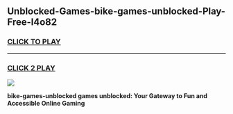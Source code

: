 
## Unblocked-Games-bike-games-unblocked-Play-Free-l4o82
<h3>
<a href="https://premium76.site?title=bike-games-unblocked&ref=10A">CLICK TO PLAY</a></h3>
<hr>

<h3>
<a href="https://premium76.site?title=bike-games-unblocked&ref=10A">CLICK 2 PLAY</a>
  
</h3>

<a href="https://premium76.site?title=bike-games-unblocked&ref=10A"><img src="https://clearcache.store/games.png"></a>


**bike-games-unblocked games unblocked: Your Gateway to Fun and Accessible Online Gaming**
